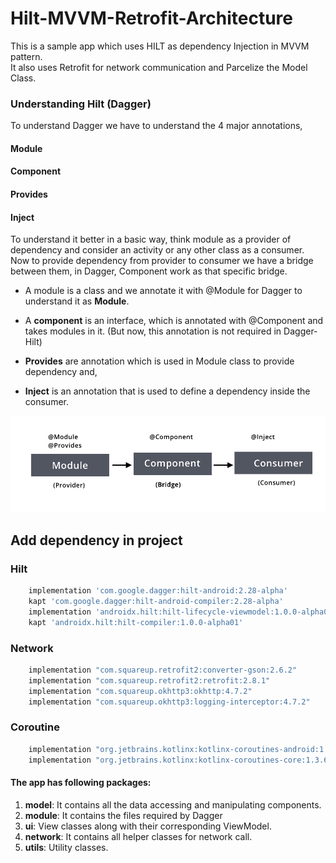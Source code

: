 # Hilt-MVVM-Retrofit-Architecture
This is a sample app which uses HILT as dependency Injection in MVVM pattern.<br>
It also uses Retrofit for network communication and Parcelize the Model Class. 

### Understanding Hilt (Dagger)

To understand Dagger we have to understand the 4 major annotations,

#### Module
#### Component
#### Provides
#### Inject

To understand it better in a basic way, think module as a provider of dependency and consider an activity or any other class as a consumer. Now to provide dependency from provider to consumer we have a bridge between them, in Dagger, Component work as that specific bridge.

- A module is a class and we annotate it with @Module for Dagger to understand it as **Module**.

- A **component** is an interface, which is annotated with @Component and takes modules in it. (But now, this annotation is not required in Dagger-Hilt)

- **Provides** are annotation which is used in Module class to provide dependency and,

- **Inject** is an annotation that is used to define a dependency inside the consumer.


![Image](https://github.com/kapilmhr/Hilt-MVVM-Retrofit-Architecture/blob/master/inject.jpg)

## Add dependency in project

### Hilt
```gradle
    implementation 'com.google.dagger:hilt-android:2.28-alpha'
    kapt 'com.google.dagger:hilt-android-compiler:2.28-alpha'
    implementation 'androidx.hilt:hilt-lifecycle-viewmodel:1.0.0-alpha01'
    kapt 'androidx.hilt:hilt-compiler:1.0.0-alpha01'
 ```
 ### Network
```gradle
    implementation "com.squareup.retrofit2:converter-gson:2.6.2"
    implementation "com.squareup.retrofit2:retrofit:2.8.1"
    implementation "com.squareup.okhttp3:okhttp:4.7.2"
    implementation "com.squareup.okhttp3:logging-interceptor:4.7.2"
 ```
 
  ### Coroutine
```gradle
    implementation "org.jetbrains.kotlinx:kotlinx-coroutines-android:1.3.6"
    implementation "org.jetbrains.kotlinx:kotlinx-coroutines-core:1.3.6"
 ```


#### The app has following packages:
1. **model**: It contains all the data accessing and manipulating components.
2. **module**: It contains the files required by Dagger
3. **ui**: View classes along with their corresponding ViewModel.
4. **network**: It contains all helper classes for network call.
5. **utils**: Utility classes.
